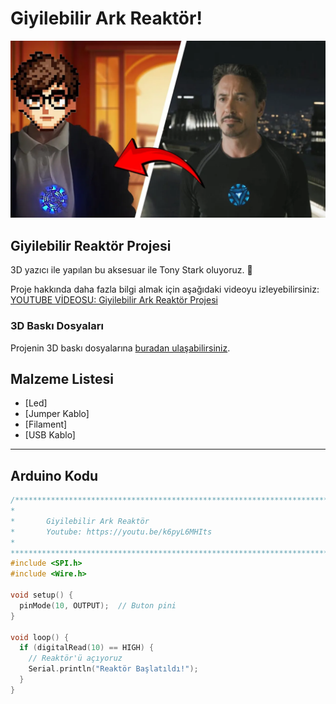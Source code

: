 # Giyilebilir Ark Reaktör!

![Giyilebilir Ark Reaktör](img/maxresdefault.webp)

## Giyilebilir Reaktör Projesi
3D yazıcı ile yapılan bu aksesuar ile Tony Stark oluyoruz. 🌟

Proje hakkında daha fazla bilgi almak için aşağıdaki videoyu izleyebilirsiniz:
[YOUTUBE VİDEOSU: Giyilebilir Ark Reaktör Projesi](https://www.youtube.com/watch?v=k6pyL6MHIts)

### 3D Baskı Dosyaları
Projenin 3D baskı dosyalarına [buradan ulaşabilirsiniz](https://www.thingiverse.com/thing:4544459).

## Malzeme Listesi

- [Led]
- [Jumper Kablo]
- [Filament]
- [USB Kablo]

---

## Arduino Kodu

```cpp
/***************************************************************************
*                                                                          *
*       Giyilebilir Ark Reaktör                                            *
*       Youtube: https://youtu.be/k6pyL6MHIts                               *
*                                                                          *
***************************************************************************/
#include <SPI.h>
#include <Wire.h>

void setup() {
  pinMode(10, OUTPUT);  // Buton pini
}

void loop() {
  if (digitalRead(10) == HIGH) {
    // Reaktör'ü açıyoruz
    Serial.println("Reaktör Başlatıldı!");
  }
}
